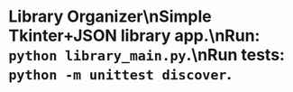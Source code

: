 # Library Organizer\nSimple Tkinter+JSON library app.\nRun: `python library_main.py`.\nRun tests: `python -m unittest discover`.